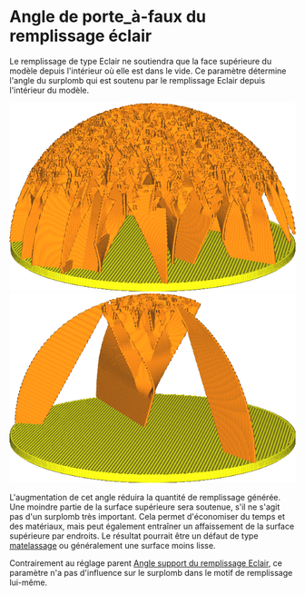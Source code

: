 Angle de porte_à-faux du remplissage éclair
====
Le remplissage de type Eclair ne soutiendra que la face supérieure du modèle depuis l'intérieur où elle est dans le vide. Ce paramètre détermine l'angle du surplomb qui est soutenu par le remplissage Eclair depuis l'intérieur du modèle.

![Le surplomb jusqu'à 30° n'est pas soutenu.](../../../articles/images/lightning_infill_support_angle_30.png)
![Jusqu'à 70° n'est pas soutenu, laissant seulement le sommet de la sphère soutenu.](../../../articles/images/lightning_infill_overhang_angle_70.png)

L'augmentation de cet angle réduira la quantité de remplissage générée. Une moindre partie de la surface supérieure sera soutenue, s'il ne s'agit pas d'un surplomb très important. Cela permet d'économiser du temps et des matériaux, mais peut également entraîner un affaissement de la surface supérieure par endroits. Le résultat pourrait être un défaut de type [matelassage](../troubleshooting/pillowing.md) ou généralement une surface moins lisse.

Contrairement au réglage parent [Angle support du remplissage Eclair](lightning_infill_support_angle.md), ce paramètre n'a pas d'influence sur le surplomb dans le motif de remplissage lui-même.
